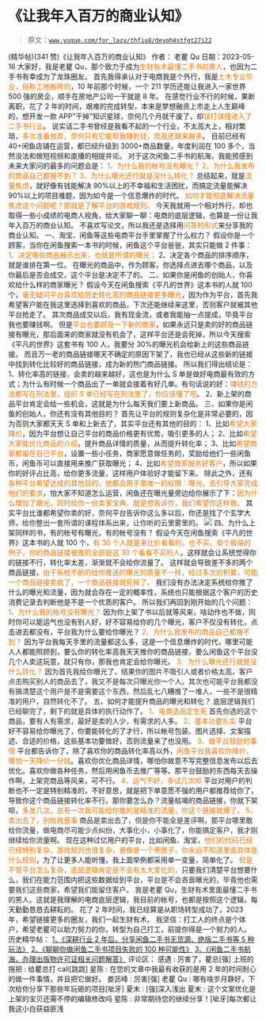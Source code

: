 # 《让我年入百万的商业认知》

> 原文：[`www.yuque.com/for_lazy/thfiu8/deyoh4stfgt27i22`](https://www.yuque.com/for_lazy/thfiu8/deyoh4stfgt27i22)

<ne-h2 id="ee93e8f1" data-lake-id="ee93e8f1"><ne-heading-ext><ne-heading-anchor></ne-heading-anchor><ne-heading-fold></ne-heading-fold></ne-heading-ext><ne-heading-content><ne-text id="u7ff16e3c">(精华帖)(341 赞)《让我年入百万的商业认知》</ne-text></ne-heading-content></ne-h2> <ne-p id="ud2bcb914" data-lake-id="ud2bcb914"><ne-text id="u231d6d7b">作者： 老瞿 Qu</ne-text></ne-p> <ne-p id="u73d966a0" data-lake-id="u73d966a0"><ne-text id="ubd2a42b7">日期：2023-05-16</ne-text></ne-p> <ne-p id="u73d30bad" data-lake-id="u73d30bad"><ne-text id="ub6e2eaea">大家好，我是老瞿 Qu，那个致力于成为</ne-text><ne-text id="u1e546ebc" style="color: rgb(230, 115, 0);">生财有术最懂二手书的男人</ne-text><ne-text id="ue1cf8879">，也因为二手书有幸成为了龙珠圈友。</ne-text></ne-p> <ne-p id="ue7cc024b" data-lake-id="ue7cc024b"><ne-text id="u679ace4a">首先我得承认对于电商我是个外行，我是</ne-text><ne-text id="u94e22536" style="color: rgb(230, 115, 0);">土木专业毕业，俗称工地搬砖的</ne-text><ne-text id="udf01469c">，10 年前那个时候，一个 211 学历还能让我进入一家世界 500 强的房企，顺手在房地产公司一干就是 8 年。</ne-text></ne-p> <ne-p id="ub6d03f71" data-lake-id="ub6d03f71"><ne-text id="u3a71762e">在感觉行业不行的时候，果断离职，花了 2 年的时间，艰难的完成转型，本来是梦想融资上市走上人生巅峰的，想开发一款 APP"干掉"知识星球，奈何几个月就干废了，却</ne-text><ne-text id="uf876766e" style="color: rgb(230, 115, 0);">误打误撞进入了二手书行业</ne-text><ne-text id="u0cb57afd">。</ne-text></ne-p> <ne-p id="uda9a74a3" data-lake-id="uda9a74a3"><ne-text id="u5209ed89">说实话二手书曾经是我看不起的一个行业，不太高大上，相对繁琐，</ne-text><ne-text id="uba3c3dcc" style="color: rgb(230, 115, 0);">多次准备放弃，奈何只有它能帮我赚到钱，而且还越来越多</ne-text><ne-text id="ue98d8294">。</ne-text></ne-p> <ne-p id="u9d816764" data-lake-id="u9d816764"><ne-text id="ufcda875f">目前已经有 40+闲鱼店铺在运营，都已经升级到 3000+商品数量，年度利润在 100 多个，当然没法和做短视频和直播的相提并论。</ne-text></ne-p> <ne-p id="uf338aae2" data-lake-id="uf338aae2"><ne-text id="u674d587f">对于这次闲鱼二手书的航海，我能预感到未来大家问的最多的问题会是：</ne-text></ne-p> <ne-p id="uf1f0172d" data-lake-id="uf1f0172d"><ne-text id="uc6ca0d75" style="color: rgb(230, 115, 0);">1、为什么我的帐号没有曝光？</ne-text></ne-p> <ne-p id="u5e2729ee" data-lake-id="u5e2729ee"><ne-text id="uf09dc9ec" style="color: rgb(230, 115, 0);">2、为什么我发布的商品自己都搜不到？</ne-text></ne-p> <ne-p id="u10e534ec" data-lake-id="u10e534ec"><ne-text id="u7730f8d0" style="color: rgb(230, 115, 0);">3、为什么曝光还行就是没什么转化？</ne-text></ne-p> <ne-p id="uda3d7ee4" data-lake-id="uda3d7ee4"><ne-text id="u52c0c6bd">总结起来，就是</ne-text><ne-text id="ue9325805" style="color: rgb(230, 115, 0);">流量焦虑</ne-text><ne-text id="u57d1e5e7">，就好像有钱能解决 90%以上的不幸福和生活困扰，而搞定流量能解决 90%以上的项目难题，因为如今是一个信息爆炸的时代。</ne-text></ne-p> <ne-p id="u7d30cf52" data-lake-id="u7d30cf52"><ne-text id="uf8937ac7" style="color: rgb(230, 115, 0);">如何才能彻底解决流量焦虑这个问题呢？那就是了解平台的游戏规则。</ne-text></ne-p> <ne-p id="u2728da4c" data-lake-id="u2728da4c"><ne-text id="u88213260">今天我就用一个相对外行，却也取得一些小成绩的电商人视角，给大家聊一聊：电商的底层逻辑，也算是一份让我年入百万的商业认知。</ne-text></ne-p> <ne-p id="u85f75629" data-lake-id="u85f75629"><ne-text id="u31552b47">不喜欢写论文，所以我还是选择用</ne-text><ne-text id="ua7741d7a" style="color: rgb(230, 115, 0);">问答的形式</ne-text><ne-text id="u30e74e23">来分享我的商业认知。</ne-text></ne-p> <ne-p id="u4410c16b" data-lake-id="u4410c16b"><ne-text id="u8213886b" ne-bold="true">一、淘宝、闲鱼等这些电商平台手里掌握了什么权力？</ne-text></ne-p> <ne-p id="u11a3c12e" data-lake-id="u11a3c12e"><ne-text id="u1375bc10">假设你是一个顾客，当你在闲鱼搜索一本书的时候，闲鱼这个平台爸爸，其实只能做 2 件事：</ne-text></ne-p> <ne-p id="ud2a65439" data-lake-id="ud2a65439"><ne-text id="ueca0715e" style="color: rgb(230, 115, 0);">1、决定哪些商品展示出来，也就是所谓的曝光；</ne-text></ne-p> <ne-p id="u0532f880" data-lake-id="u0532f880"><ne-text id="ua707c915">2、决定各个商品的排序顺序，就是谁排在第一位。</ne-text></ne-p> <ne-p id="u40b2ff10" data-lake-id="u40b2ff10"><ne-text id="u3a36a4cd" ne-bold="true">在曝光的商品中，作为顾客，你选择点进去哪个商品，以及你最后是否会成交，这个平台是决定不了的。</ne-text></ne-p> <ne-p id="u58e8ab3e" data-lake-id="u58e8ab3e"><ne-text id="u3c7e036b" ne-bold="true">二、如果你是闲鱼的创始人，你喜欢给什么样的商家曝光？</ne-text></ne-p> <ne-p id="u22c6362e" data-lake-id="u22c6362e"><ne-text id="ufd31d168">假设今天在闲鱼搜索《平凡的世界》这本书的人就 100 个，</ne-text><ne-text id="u22dfc583" style="color: rgb(230, 115, 0);">毫无疑问平台喜欢给历史转化高的商品链接更多曝光</ne-text><ne-text id="ua351167e">，因为作为平台，首先我希望客户能在我这里选择到喜欢的商品，下次还能继续来这里，否则客户就被其他平台抢走了。</ne-text></ne-p> <ne-p id="u9c4c77d3" data-lake-id="u9c4c77d3"><ne-text id="uf9a856c1">其次商品成交以后，我有现金流，或者我能抽一点提成，毕竟平台我也要赚钱啊。</ne-text></ne-p> <ne-p id="u9330479c" data-lake-id="u9330479c"><ne-text id="ua7fb6e7d">但是</ne-text><ne-text id="u4a9a3231" style="color: rgb(230, 115, 0);">平台也要顾及一下新的商家</ne-text><ne-text id="udbdd61fe">，如果永远只是卖的好的商品链接有曝光，那后面来的商家就没有机会了，这样平台还是会死掉，所以今天搜索《平凡的世界》这套书有 100 人，我要分 30%的曝光机会给新上的这些商品链接。</ne-text></ne-p> <ne-p id="uf314d284" data-lake-id="uf314d284"><ne-text id="u06deeccc">而且万一老的商品链接哪天不确定的原因下架了，我也已经从这些新的链接中找到转化比较好的商品链接，成为新的热门商品链接。</ne-text></ne-p> <ne-p id="u9c59cf76" data-lake-id="u9c59cf76"><ne-text id="ueb90f29d" ne-bold="true">所以我们得出结论是：</ne-text></ne-p> <ne-p id="uf70bcd07" data-lake-id="uf70bcd07"><ne-text id="u9af71159">1、转化率高的链接，会卖的越来越好，这也是为什么 S 单是做好电商最有效的方式；为什么有时候一个商品出了一单就会接着有好几单。有句话说的好：</ne-text><ne-text id="u5e451a2c" style="color: rgb(230, 115, 0);">赚钱的方法都写在刑法里，组织 S 单已经写在刑法里了，你应该懂了吧</ne-text><ne-text id="u95a31306">。</ne-text></ne-p> <ne-p id="udf0b7151" data-lake-id="udf0b7151"><ne-text id="u08155641">2、新上架的商品平台肯定会给一些机会，这就是为什么每天我们要上新商品。</ne-text></ne-p> <ne-p id="u633e278d" data-lake-id="u633e278d"><ne-text id="u2f43e0f9" ne-bold="true">三、如果你是闲鱼的创始人，你还有没有其他目的？</ne-text></ne-p> <ne-p id="u25a2e511" data-lake-id="u25a2e511"><ne-text id="u48b3502f">首先让平台的规则复杂化是非常必要的，因为否则大家都天天 S 单和上新去了，其实平台还有其他的目的：</ne-text></ne-p> <ne-p id="u1972ac92" data-lake-id="u1972ac92"><ne-text id="ubae6b812">1、比如</ne-text><ne-text id="uc991fb5f" style="color: rgb(230, 115, 0);">希望大家降价</ne-text><ne-text id="u14feda49">，因为平台想让自己平台的商品价格更有优势，吸引更多的人；</ne-text></ne-p> <ne-p id="u5185cb68" data-lake-id="u5185cb68"><ne-text id="u8e8cc195">2、比如</ne-text><ne-text id="u21e09eda" style="color: rgb(230, 115, 0);">希望大家能优化商品的介绍</ne-text><ne-text id="uc63fb770">，提升商品详情的质量，从而提升转化率；</ne-text></ne-p> <ne-p id="u9b9f46d4" data-lake-id="u9b9f46d4"><ne-text id="ue1eab610">3、比如</ne-text><ne-text id="ufc17567a" style="color: rgb(230, 115, 0);">希望商家都留在自己平台</ne-text><ne-text id="u70d182fd">，设置一些小任务，商家愿意做任务的，奖励给他们一些闲鱼币，闲鱼币可以直接用来推广获取曝光；</ne-text></ne-p> <ne-p id="u051c4e30" data-lake-id="u051c4e30"><ne-text id="ud4ad88dd">4、比如</ne-text><ne-text id="u84f597e0" style="color: rgb(230, 115, 0);">希望商家服务好客户</ne-text><ne-text id="u814cadd9">，所以如果你的好评占比高，给你更多流量，这样用户体验好才能留下来。</ne-text></ne-p> <ne-p id="u5026bee5" data-lake-id="u5026bee5"><ne-text id="uce65f8db">除此之外，还有</ne-text><ne-text id="u67d29c54" style="color: rgb(230, 115, 0);">各种平台希望达成的其他目的，他都会用手里唯一的权限：曝光，去引导大家完成他们的要求</ne-text><ne-text id="u46037b58">，怕大家不知道怎么运营，闲鱼还在曝光量旁边给你展示了下：</ne-text><ne-text id="ua1e5d752" style="color: rgb(230, 115, 0);">因为什么增加了曝光，同时给你一份卖家宝典，就是想告诉你，我们希望你这样做。</ne-text></ne-p> <ne-p id="u877b4143" data-lake-id="u877b4143"><ne-text id="u158409c4" ne-bold="true">其实平台比谁都希望你卖的好，奈何平台告诉你这么多以后，你还是找了个玄学大师，</ne-text><ne-text id="ube6256c4" style="color: rgb(38, 38, 38);">给你整出一套所谓的课程体系出来，让你听的云里雾里的。</ne-text></ne-p> <ne-p id="u0586cf4a" data-lake-id="u0586cf4a"><ne-card data-card-name="image" data-card-type="inline" id="NGkhA" data-event-boundary="card">![](img/a28c281d1d391bdb0de3fcc63f1d0fc0.png)</ne-card></ne-p> <ne-p id="u9d6e0109" data-lake-id="u9d6e0109"><ne-text id="u47e1affb" ne-bold="true">四、为什么上架同样的书，有的帐号有曝光，有的帐号没有？</ne-text></ne-p> <ne-p id="uad8156a5" data-lake-id="uad8156a5"><ne-text id="u647f4d00">假设今天在闲鱼搜索《平凡的世界》这本书的人就 100 个，</ne-text><ne-text id="u446e9b88" style="color: rgb(230, 115, 0);">有 30 个人就是来比价看看的，也不买。举个极端的例子，你的商品链接被推的全部是这 30 个看看不买的人</ne-text><ne-text id="u21f92d2a">，这样就会让系统觉得你的链接不行，转化率太差，渐渐就不会给你流量了。</ne-text></ne-p> <ne-p id="uff35c571" data-lake-id="uff35c571"><ne-text id="u42a1c0f0">这样就会导致差不多的两个商品链接，</ne-text><ne-text id="u9256c5ff" style="color: rgb(230, 115, 0);">由于系统不断的给你推送的曝光的质量不一样，经过多次的积累，可能一个商品链接卖疯了，一个商品链接就死掉了。</ne-text></ne-p> <ne-p id="uc3a8d4a2" data-lake-id="uc3a8d4a2"><ne-text id="u0c04af72">我们没有办法决定系统给你推了什么的曝光和流量，因为就会存在一定的概率性，系统也只能根据这个客户的历史消费记录去判断他是不是一个优质的客户。</ne-text></ne-p> <ne-p id="u328dae0c" data-lake-id="u328dae0c"><ne-text id="ud0c819a9" ne-bold="true">所以我们再回到刚开始的几个问题：</ne-text></ne-p> <ne-p id="ua3fbe577" data-lake-id="ua3fbe577"><ne-text id="uae19fb7d" style="color: rgb(230, 115, 0);">1、为什么我的帐号没有曝光？</ne-text></ne-p> <ne-p id="u391556d6" data-lake-id="u391556d6"><ne-text id="u6fda89b7">因为你上架了书以后就等风来，啥动作也不做，同时你可以能运气也没有别人好，好不容易给你的几个曝光，客户不仅没有转化，点击进去都没有，平台我为什么要给你曝光？</ne-text></ne-p> <ne-p id="u5591ab73" data-lake-id="u5591ab73"><ne-text id="u608f5f26" style="color: rgb(230, 115, 0);">2、为什么我发布的商品自己都搜不到？</ne-text></ne-p> <ne-p id="u3a69bc2a" data-lake-id="u3a69bc2a"><ne-text id="u71adbb08">因为平台我每天手里的流量都这么多，这是一个信息爆炸的时代，哪里可能人人都能照顾到，要么你的转化率高我天天推你的商品链接，要么闲鱼这个平台没几个人卖这玩意，就只有你，那我也肯定会给你曝光。</ne-text></ne-p> <ne-p id="u25769081" data-lake-id="u25769081"><ne-text id="ubef94dc9" style="color: rgb(230, 115, 0);">3、为什么曝光还行就是没什么转化？</ne-text></ne-p> <ne-p id="u6d1658f5" data-lake-id="u6d1658f5"><ne-text id="u08a1d389" style="color: rgb(38, 38, 38);">因为首先我给你曝光了，结果你的图片不吸引人或者价格太高，客户点击购买别人的商品去了，我又不是每次只曝光你一个人。其次也可能平台我都没有搞清楚这个用户是不是需要这个东西，然后乱七八糟推了一堆人，一些不是很精准的用户，自然转化不了。</ne-text></ne-p> <ne-p id="u9c45972d" data-lake-id="u9c45972d"><ne-text id="u0bde5167" ne-bold="true">五、如何才能提升商品的曝光和转化？</ne-text></ne-p> <ne-p id="u7f9a5bd7" data-lake-id="u7f9a5bd7"><ne-text id="u9b33ba5b" style="color: rgb(38, 38, 38);">底层逻辑我们已经聊完了，剩下的就是具体的执行动作了。</ne-text></ne-p> <ne-p id="u53627e59" data-lake-id="u53627e59"><ne-text id="u0f5e4cde" style="color: rgb(230, 115, 0);">1、电商选品定生死</ne-text></ne-p> <ne-p id="uef96fd45" data-lake-id="uef96fd45"><ne-text id="uf72c6514" style="color: rgb(38, 38, 38);">首先你选的这个商品，要有人有需求，最好是卖的人少，有需求的人多。</ne-text></ne-p> <ne-p id="u51005ff0" data-lake-id="u51005ff0"><ne-text id="u41a391e6" style="color: rgb(230, 115, 0);">2、基本功要扎实</ne-text></ne-p> <ne-p id="ua874cf28" data-lake-id="ua874cf28"><ne-text id="uc298cf56">平台好不容易给你曝光了，你要能转化的了才行，所以帐号包装、图片选择、文案描述、合适的价格，这些基本功要做好，否则流量来了也没用。</ne-text></ne-p> <ne-p id="u2ac38d25" data-lake-id="u2ac38d25"><ne-text id="u65d50c91" style="color: rgb(230, 115, 0);">3、做平台鼓励的事情</ne-text></ne-p> <ne-p id="uc44e22ef" data-lake-id="uc44e22ef"><ne-text id="u8f3fdafe">平台都告诉你了，除了喜欢你的商品转化率高以外，</ne-text><ne-text id="ubf1fc162" style="color: rgb(230, 115, 0);">闲鱼平台我喜欢你降价，哪怕一天降价一分钱</ne-text><ne-text id="ue59db39a">。喜欢你优化商品详情，哪怕你故意不写完整信息发布以后去优化。喜欢你做各种任务，然后用闲鱼币去推广等等。那平台鼓励的东西每天去操作啊，上架完商品等风来，可不行。</ne-text></ne-p> <ne-p id="ufdfa63eb" data-lake-id="ufdfa63eb"><ne-text id="u01a1ae6d" style="color: rgb(230, 115, 0);">4、运气不好，多试几次呗</ne-text></ne-p> <ne-p id="u55e075d1" data-lake-id="u55e075d1"><ne-text id="u6850281c">平台对用户的判断也不一定是特别精准的，不好意思，就是把下单意愿不强的用户都推荐给你了，导致你这个商品链接转化率不行。那你要怎么办？流量枯竭的商品链接，你就下架呗，</ne-text><ne-text id="u77463b44" style="color: rgb(230, 115, 0);">多发几次，总有一次我可能给你推的是精准的流量，你这个链接就爆了。</ne-text></ne-p> <ne-p id="uc65aa8d3" data-lake-id="uc65aa8d3"><ne-text id="ubd2e4268" style="color: rgb(230, 115, 0);">5、卖出去了，别给我惹事</ne-text></ne-p> <ne-p id="udaa9c6e3" data-lake-id="udaa9c6e3"><ne-text id="u454cfa7e" style="color: rgb(38, 38, 38);">商品是卖出去了，但是你不能全是差评啊，那平台哪里敢给你流量，做电商尽可能少点纠纷，大事化小，小事化了，你能搞定客户，我才刚继续给你流量啊。</ne-text></ne-p> <ne-p id="u84223cca" data-lake-id="u84223cca"><ne-text id="udc1d4dc2">现在这种过亿用户的平台，比如闲鱼、淘宝，</ne-text><ne-text id="ucf795cce" style="color: rgb(230, 115, 0);">他们的代码已经已经特别复杂，游戏规则也很复杂，更像是一个黑匣子，你永远不知道里面具体是什么规则</ne-text><ne-text id="u0eb24d75">，为了让更多人能听懂，我上面举例都采用单一变量，简单化了。</ne-text></ne-p> <ne-p id="u7e207aaa" data-lake-id="u7e207aaa"><ne-text id="ude6c0038" style="color: rgb(230, 115, 0);">但是不管平台怎么复杂，底层逻辑肯定是不会有太大变化的，</ne-text><ne-text id="u15f90c45" ne-bold="true">只要我们清楚平台想要什么，我们在能力范围内把这些数据给到平台</ne-text><ne-text id="u01adb998" style="color: rgb(38, 38, 38);">，平台是不会吝啬曝光的，毕竟他也需要我们这些商家，希望我们能留住客户。</ne-text></ne-p> <ne-p id="u5bd06fdd" data-lake-id="u5bd06fdd"><ne-text id="ud14ce469" style="color: rgb(38, 38, 38);">我是老瞿 Qu，生财有术里面最懂二手书的男人。</ne-text><ne-text id="u6eaf8b39" ne-bold="true">这就是我理解的电商底层逻辑，我目前的帐号，也都是按照这个逻辑，每天勤勤恳恳去耕耘的。</ne-text></ne-p> <ne-p id="u27dc8bec" data-lake-id="u27dc8bec"><ne-text id="u73af6a80">花了 2 年时间，我已经算是从职场转型成功了，2023 年，希望链接更多的圈友，我们一起生财有术。</ne-text></ne-p> <ne-p id="u9633aa7d" data-lake-id="u9633aa7d"><ne-text id="u93c15513">我坚信：打工人的终点是个体户，希望老瞿可以助力努力的你，转型为自己打工，前提你得是一个努力的人。</ne-text></ne-p> <ne-p id="uc78f4216" data-lake-id="uc78f4216"><ne-text id="ud9269691">历史精华帖：</ne-text></ne-p> <ne-p id="ud9a0717c" data-lake-id="ud9a0717c">[<ne-text id="u856f1675">1、《深耕行业 2 年后，分享闲鱼二手书无货源、绝版二手书等 5 种玩法》</ne-text>](https://t.zsxq.com/0eBUJMAri)</ne-p> <ne-p id="u786a795a" data-lake-id="u786a795a">[<ne-text id="uc0ca9794">2、《聊聊你做闲鱼二手书项目失败的 100 种可能性》</ne-text>](https://t.zsxq.com/0epfHlYQL)</ne-p> <ne-p id="u137beb3d" data-lake-id="u137beb3d">[<ne-text id="u1c56f067">3、《闲鱼二手书航海，办理出版物许可证相关问题解答》</ne-text>](https://t.zsxq.com/0eMV79RTB)</ne-p> <ne-hole id="u86dc4ec4" data-lake-id="u86dc4ec4"><ne-card data-card-name="hr" data-card-type="block" id="rFhY7" data-event-boundary="card"><ne-p id="ue306fdd9" data-lake-id="ue306fdd9"><ne-text id="u2299e528">评论区：</ne-text></ne-p> <ne-p id="u88a2c52d" data-lake-id="u88a2c52d"><ne-text id="u55f726dd">感遇 : 厉害了，瞿总[强]</ne-text> <ne-text id="u5011e849">上班的拖把 : 给瞿总打 call[跳跳]</ne-text> <ne-text id="u309c7b48">星陈 : 在您的文章中我最有收获的是用 2 年的时间耐心的做一件事情，并且把它做好。</ne-text> <ne-text id="ueecc7f6d">娄沥峰 : 厉害[强]</ne-text> <ne-text id="ua6ba38c6">老瞿 Qu : 哪有啥岁月静好，下次给你分享下那些年玩砸的项目[呲牙]</ne-text> <ne-text id="u579312c6">夏末 : [强]深入浅出</ne-text> <ne-text id="ue30179ab">夏末 : 这个文案优化是上架的宝贝还需不停的编辑修改吗</ne-text> <ne-text id="u33bd5dca">星陈 : 非常期待您的继续分享！[呲牙]每次都让我这小白获益匪浅</ne-text></ne-p></ne-card></ne-hole>